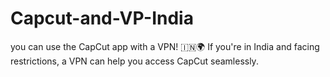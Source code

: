 # Capcut-and-VP-India
you can use the CapCut app with a VPN! 🇮🇳🌍 If you're in India and facing restrictions, a VPN can help you access CapCut seamlessly.
